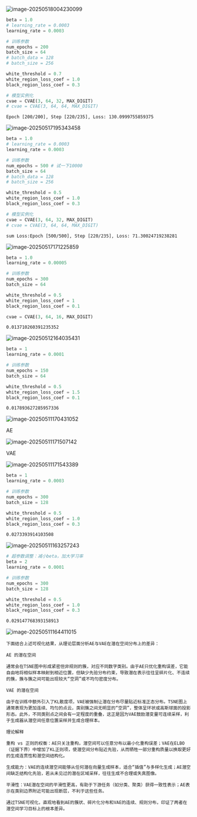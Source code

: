 ![image-20250518004230099](C:\Users\12298\AppData\Roaming\Typora\typora-user-images\image-20250518004230099.png)

```python
beta = 1.0
# learning_rate = 0.0003
learning_rate = 0.0003

# 训练参数
num_epochs = 200
batch_size = 64
# batch_data = 128
# batch_size = 256

white_threshold = 0.7
white_region_loss_coef = 1.0
black_region_loss_coef = 0.3

# 模型实例化
cvae = CVAE(3, 64, 32, MAX_DIGIT)
# cvae = CVAE(3, 64, 64, MAX_DIGIT)
```

```
Epoch [200/200], Step [220/235], Loss: 130.0999755859375
```

![image-20250517195343458](C:\Users\12298\AppData\Roaming\Typora\typora-user-images\image-20250517195343458.png)

```python
beta = 1.0
# learning_rate = 0.0003
learning_rate = 0.0003

# 训练参数
num_epochs = 500 # 试一下10000
batch_size = 64
# batch_data = 128
# batch_size = 256

white_threshold = 0.5
white_region_loss_coef = 1.0
black_region_loss_coef = 0.3

# 模型实例化
cvae = CVAE(3, 64, 32, MAX_DIGIT)
# cvae = CVAE(3, 64, 64, MAX_DIGIT)
```

```
sum Loss:Epoch [500/500], Step [220/235], Loss: 71.30024719238281
```



![image-20250517171225859](C:\Users\12298\AppData\Roaming\Typora\typora-user-images\image-20250517171225859.png)

```python
beta = 1.0
learning_rate = 0.00005

# 训练参数
num_epochs = 300
batch_size = 64

white_threshold = 0.5
white_region_loss_coef = 1
black_region_loss_coef = 0.1

cvae = CVAE(3, 64, 16, MAX_DIGIT)
```

```
0.013710260391235352
```

![image-20250512164035431](C:\Users\12298\AppData\Roaming\Typora\typora-user-images\image-20250512164035431.png)

```python
beta = 1
learning_rate = 0.0001

# 训练参数
num_epochs = 150
batch_size = 64

white_threshold = 0.5
white_region_loss_coef = 1.5
black_region_loss_coef = 0.1
```

```
0.017893627285957336
```

![image-20250511170431052](C:\Users\12298\AppData\Roaming\Typora\typora-user-images\image-20250511170431052.png)

AE

![image-20250511171507142](C:\Users\12298\AppData\Roaming\Typora\typora-user-images\image-20250511171507142.png)

VAE

![image-20250511171543389](C:\Users\12298\AppData\Roaming\Typora\typora-user-images\image-20250511171543389.png)

```python
beta = 1
learning_rate = 0.0003

# 训练参数
num_epochs = 300
batch_size = 128

white_threshold = 0.5
white_region_loss_coef = 1.0
black_region_loss_coef = 0.3
```

```
0.0273393914103508
```

![image-20250511163257243](C:\Users\12298\AppData\Roaming\Typora\typora-user-images\image-20250511163257243.png)

```python
# 超参数调整：减小beta，加大学习率
beta = 2
learning_rate = 0.0001

# 训练参数
num_epochs = 300
batch_size = 128

white_threshold = 0.5
white_region_loss_coef = 1.0
black_region_loss_coef = 0.3
```

```
0.029147768393158913
```

![image-20250511164411015](C:\Users\12298\AppData\Roaming\Typora\typora-user-images\image-20250511164411015.png)

```
下面结合上述可视化结果，从理论层面分析AE与VAE在潜在空间分布上的差异：

AE 的潜在空间

通常会在TSNE图中形成紧密但非规则的簇，对应不同数字类别。由于AE只优化重构误差，它能自由地将相似样本映射到相近位置，但缺少先验分布约束，导致潜在表示往往呈碎片化、不连续的簇，簇与簇之间可能出现较大“空洞”或不均匀密度分布。

VAE 的潜在空间

由于在训练中额外引入了KL散度项，VAE被强制让潜在分布尽量贴近标准正态分布。TSNE图上通常表现为更加连续、均匀的点云，类别簇之间无明显的“空洞”，整体呈环状或高斯球面的投影形态。此外，不同类别点之间会有一定程度的重叠，这正是因为VAE鼓励潜变量可连续采样，利于生成器从潜空间任意位置采样并生成合理样本。

理论解释

重构 vs 正则的权衡：AE只关注重构，潜空间可以任意分布以最小化重构误差；VAE在ELBO（证据下界）中增加了KL正则项，使潜空间分布贴近先验，从而牺牲一部分重构质量以换取更好的生成连贯性和潜空间结构化。

生成能力：VAE的连续潜空间能够从任何潜在向量生成样本，适合“插值”与多样化生成；AE潜空间缺乏结构化先验，若从未见过的潜在区域采样，往往生成不合理或失真图像。

平滑性：VAE潜在空间的平滑性更高，有助于下游任务（如分类、聚类）获得一致性表示；AE表示在类别边界附近可能出现断层，不利于这些任务。

通过TSNE可视化，直观地看到AE的簇状、碎片化分布和VAE的连续、规则分布，印证了两者在潜空间学习目标上的根本差异。 
```

